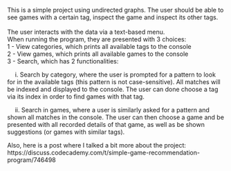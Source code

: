 This is a simple project using undirected graphs. The user should be able to see games with a certain tag, inspect the game and inspect its other tags.<br>
<br>
The user interacts with the data via a text-based menu.<br>
When running the program, they are presented with 3 choices:<br>
1 - View categories, which prints all available tags to the console<br>
2 - View games, which prints all available games to the console<br>
3 - Search, which has 2 functionalities:<br>
    <p>&emsp; i. Search by category, where the user is prompted for a pattern to look for in the available tags (this pattern is not case-sensitive). All matches will be indexed and displayed to the console. The user can done choose a tag via its index in order to find games with that tag.<br></p>
    <p>&emsp; ii. Search in games, where a user is similarly asked for a pattern and shown all matches in the console. The user can then choose a game and be presented with all recorded details of that game, as well as be shown suggestions (or games with similar tags).<br></p>

<p> Also, here is a post where I talked a bit more about the project: https://discuss.codecademy.com/t/simple-game-recommendation-program/746498</p>
